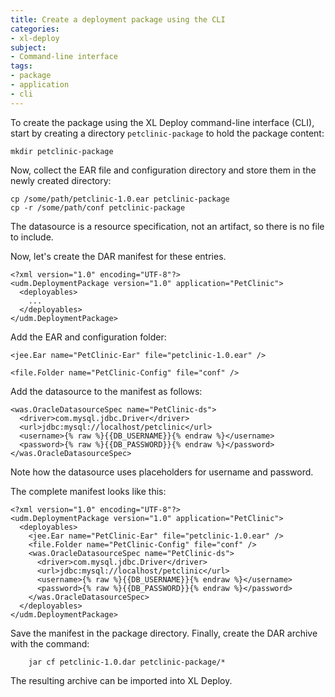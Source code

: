 ```yaml
---
title: Create a deployment package using the CLI
categories:
- xl-deploy
subject:
- Command-line interface
tags:
- package
- application
- cli
---
```


To create the package using the XL Deploy command-line interface (CLI), start by creating a directory `petclinic-package` to hold the package content:

    mkdir petclinic-package

Now, collect the EAR file and configuration directory and store them in the newly created directory:

    cp /some/path/petclinic-1.0.ear petclinic-package
    cp -r /some/path/conf petclinic-package

The datasource is a resource specification, not an artifact, so there is no file to include.

Now, let's create the DAR manifest for these entries. 

    <?xml version="1.0" encoding="UTF-8"?>
    <udm.DeploymentPackage version="1.0" application="PetClinic">
      <deployables>
        ...
      </deployables>
    </udm.DeploymentPackage>

Add the EAR and configuration folder:

    <jee.Ear name="PetClinic-Ear" file="petclinic-1.0.ear" />

    <file.Folder name="PetClinic-Config" file="conf" /> 

Add the datasource to the manifest as follows:

    <was.OracleDatasourceSpec name="PetClinic-ds">
      <driver>com.mysql.jdbc.Driver</driver>
      <url>jdbc:mysql://localhost/petclinic</url>
      <username>{% raw %}{{DB_USERNAME}}{% endraw %}</username>
      <password>{% raw %}{{DB_PASSWORD}}{% endraw %}</password>
    </was.OracleDatasourceSpec>

Note how the datasource uses placeholders for username and password.

The complete manifest looks like this:

    <?xml version="1.0" encoding="UTF-8"?>
    <udm.DeploymentPackage version="1.0" application="PetClinic">
      <deployables>
        <jee.Ear name="PetClinic-Ear" file="petclinic-1.0.ear" />
        <file.Folder name="PetClinic-Config" file="conf" /> 
        <was.OracleDatasourceSpec name="PetClinic-ds">
          <driver>com.mysql.jdbc.Driver</driver>
          <url>jdbc:mysql://localhost/petclinic</url>
          <username>{% raw %}{{DB_USERNAME}}{% endraw %}</username>
          <password>{% raw %}{{DB_PASSWORD}}{% endraw %}</password>
        </was.OracleDatasourceSpec>
      </deployables>
    </udm.DeploymentPackage>

Save the manifest in the package directory. Finally, create the DAR archive with the command:

        jar cf petclinic-1.0.dar petclinic-package/*

The resulting archive can be imported into XL Deploy.

